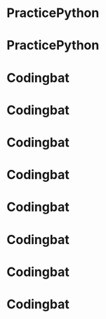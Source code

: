 # PracticePython
# PracticePython
# Codingbat
# Codingbat
# Codingbat
# Codingbat
# Codingbat
# Codingbat
# Codingbat
# Codingbat
